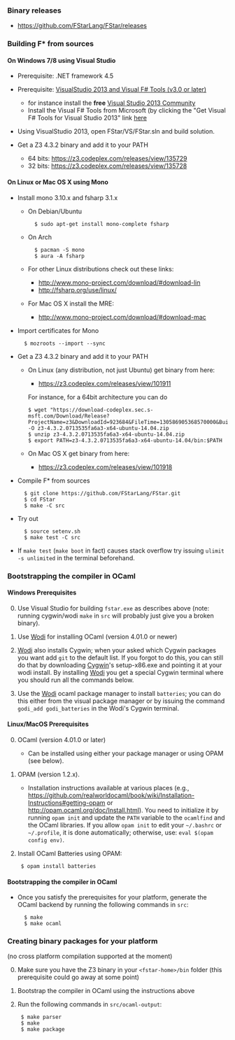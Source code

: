 ### Binary releases ###

- https://github.com/FStarLang/FStar/releases

### Building F* from sources ###

#### On Windows 7/8 using Visual Studio ####

  - Prerequisite: .NET framework 4.5

  - Prerequisite: [VisualStudio 2013 and Visual F# Tools (v3.0 or later)](http://fsharp.org/use/windows/)
    - for instance install the **free**
      [Visual Studio 2013 Community](https://www.visualstudio.com/en-us/products/visual-studio-community-vs.aspx)
    - Install the Visual F# Tools from Microsoft
      (by clicking the "Get Visual F# Tools for Visual Studio 2013"
       link [here](https://msdn.microsoft.com/en-us/vstudio/hh388569.aspx)

  - Using VisualStudio 2013, open FStar/VS/FStar.sln and build solution.

  - Get a Z3 4.3.2 binary and add it to your PATH
    - 64 bits: https://z3.codeplex.com/releases/view/135729
    - 32 bits: https://z3.codeplex.com/releases/view/135728

#### On Linux or Mac OS X using Mono ####

  - Install mono 3.10.x and fsharp 3.1.x
  
    - On Debian/Ubuntu

            $ sudo apt-get install mono-complete fsharp

    - On Arch

            $ pacman -S mono
            $ aura -A fsharp

    - For other Linux distributions check out these links:
      - http://www.mono-project.com/download/#download-lin
      - http://fsharp.org/use/linux/

    - For Mac OS X install the MRE:
      - http://www.mono-project.com/download/#download-mac

  - Import certificates for Mono

          $ mozroots --import --sync

  - Get a Z3 4.3.2 binary and add it to your PATH

    - On Linux (any distribution, not just Ubuntu) get binary from here:
      - https://z3.codeplex.com/releases/view/101911

      For instance, for a 64bit architecture you can do

          $ wget "https://download-codeplex.sec.s-msft.com/Download/Release?ProjectName=z3&DownloadId=923684&FileTime=130586905368570000&Build=20959" -O z3-4.3.2.0713535fa6a3-x64-ubuntu-14.04.zip
          $ unzip z3-4.3.2.0713535fa6a3-x64-ubuntu-14.04.zip
          $ export PATH=z3-4.3.2.0713535fa6a3-x64-ubuntu-14.04/bin:$PATH

    - On Mac OS X get binary from here:
      - https://z3.codeplex.com/releases/view/101918

  - Compile F* from sources

          $ git clone https://github.com/FStarLang/FStar.git
          $ cd FStar
          $ make -C src

  - Try out

          $ source setenv.sh
          $ make test -C src

  - If `make test` (`make boot` in fact) causes stack overflow try
    issuing `ulimit -s unlimited` in the terminal beforehand.

### Bootstrapping the compiler in OCaml ###

#### Windows Prerequisites ####

0. Use Visual Studio for building `fstar.exe` as describes above
   (note: running cygwin/wodi `make` in `src` will probably
   just give you a broken binary).

1. Use [Wodi] for installing OCaml (version 4.01.0 or newer)

2. [Wodi] also installs Cygwin; when your asked which Cygwin packages
   you want add `git` to the default list. If you forgot to do this,
   you can still do that by downloading [Cygwin]'s setup-x86.exe and
   pointing it at your wodi install. By installing [Wodi] you get a
   special Cygwin terminal where you should run all the commands below.

3. Use the [Wodi] ocaml package manager to install `batteries`; you can
   do this either from the visual package manager or by issuing the
   command `godi_add godi_batteries` in the Wodi's Cygwin terminal.

[Wodi]: http://wodi.forge.ocamlcore.org/
[Cygwin]: https://www.cygwin.com/

#### Linux/MacOS Prerequisites ####

0. OCaml (version 4.01.0 or later)
   - Can be installed using either your package manager or using OPAM (see below).

1. OPAM (version 1.2.x).
   - Installation instructions available at various places
     (e.g., https://github.com/realworldocaml/book/wiki/Installation-Instructions#getting-opam
     or http://opam.ocaml.org/doc/Install.html).
     You need to initialize it by running `opam init` and update the `PATH`
     variable to the `ocamlfind` and the OCaml libraries. If you allow
     `opam init` to edit your `~/.bashrc` or `~/.profile`, it is done
     automatically; otherwise, use: `eval $(opam config env)`.

2. Install OCaml Batteries using OPAM:

        $ opam install batteries

#### Bootstrapping the compiler in OCaml ####

- Once you satisfy the prerequisites for your platform,
  generate the OCaml backend by running the following commands in `src`:

        $ make
        $ make ocaml

### Creating binary packages for your platform ###

(no cross platform compilation supported at the moment)

0. Make sure you have the Z3 binary in your `<fstar-home>/bin` folder
   (this prerequisite could go away at some point)

1. Bootstrap the compiler in OCaml using the instructions above

2. Run the following commands in `src/ocaml-output`:

        $ make parser
        $ make
        $ make package
